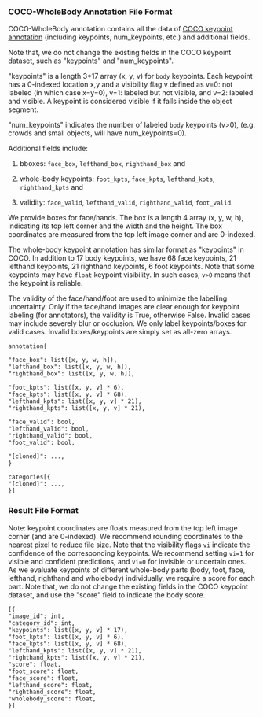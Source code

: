 ### COCO-WholeBody Annotation File Format

COCO-WholeBody annotation contains all the data of [COCO keypoint annotation](https://cocodataset.org/#format-data)
(including keypoints, num_keypoints, etc.) and additional fields.

Note that, we do not change the existing fields in the COCO keypoint dataset, such as 
"keypoints" and "num_keypoints". 

"keypoints" is a length 3*17 array (x, y, v) for `body` keypoints. 
Each keypoint has a 0-indexed location x,y and a visibility flag v defined as 
v=0: not labeled (in which case x=y=0), 
v=1: labeled but not visible, and 
v=2: labeled and visible. 
A keypoint is considered visible if it falls inside the object segment. 

"num_keypoints" indicates the number of labeled `body` keypoints (v>0), (e.g. crowds and small objects, will have num_keypoints=0). 

Additional fields include:

1) bboxes: `face_box`, `lefthand_box`, `righthand_box` and 

2) whole-body keypoints: `foot_kpts`, `face_kpts`, `lefthand_kpts`, `righthand_kpts` and

3) validity: `face_valid`, `lefthand_valid`, `righthand_valid`, `foot_valid`.

We provide boxes for face/hands. The box is a length 4 array (x, y, w, h), indicating 
its top left corner and the width and the height. The box coordinates are measured from the top left image corner and are 0-indexed.

The whole-body keypoint annotation has similar format as "keypoints" in COCO. 
In addition to 17 body keypoints, we have 68 face keypoints, 21 lefthand keypoints, 21 righthand keypoints, 6 foot keypoints.
Note that some keypoints may have `float` keypoint visibility. In such cases, `v>0` means that the keypoint is reliable.

The validity of the face/hand/foot are used to minimize the labelling uncertainty. 
Only if the face/hand images are clear enough for keypoint labeling (for annotators), the validity is True, otherwise False.
Invalid cases may include severely blur or occlusion. We only label keypoints/boxes for valid cases. 
Invalid boxes/keypoints are simply set as all-zero arrays.

```
annotation{

"face_box": list([x, y, w, h]),
"lefthand_box": list([x, y, w, h]),
"righthand_box": list([x, y, w, h]),

"foot_kpts": list([x, y, v] * 6),
"face_kpts": list([x, y, v] * 68),
"lefthand_kpts": list([x, y, v] * 21),
"righthand_kpts": list([x, y, v] * 21),

"face_valid": bool,
"lefthand_valid": bool,
"righthand_valid": bool,
"foot_valid": bool,

"[cloned]": ...,
}

categories[{
"[cloned]": ...,
}]
```

### Result File Format

Note: keypoint coordinates are floats measured from the top left image corner (and are 0-indexed). 
We recommend rounding coordinates to the nearest pixel to reduce file size. 
Note that the visibility flags `vi` indicate the confidence of the corresponding keypoints. 
We recommend setting `vi=1` for visible and confident predictions, and `vi=0` for invisible or uncertain ones. 
As we evaluate keypoints of different whole-body parts (body, foot, face, lefthand, righthand and wholebody) individually, 
we require a score for each part.
Note that, we do not change the existing fields in the COCO keypoint dataset, 
and use the "score" field to indicate the body score.

 ```
[{
"image_id": int,
"category_id": int,
"keypoints": list([x, y, v] * 17),
"foot_kpts": list([x, y, v] * 6),
"face_kpts": list([x, y, v] * 68),
"lefthand_kpts": list([x, y, v] * 21),
"righthand_kpts": list([x, y, v] * 21),
"score": float,
"foot_score": float,
"face_score": float,
"lefthand_score": float,
"righthand_score": float,
"wholebody_score": float,
}]
```

